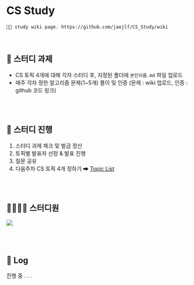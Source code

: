 # CS Study

```
👩‍💻 study wiki page. https://github.com/jaejlf/CS_Study/wiki
```

<br>

## 🎯 스터디 과제
- CS 토픽 4개에 대해 각자 스터디 후, 지정된 폴더에 `본인이름.md` 파일 업로드
- 매주 각자 정한 알고리즘 문제(1~5개) 풀이 및 인증 (문제 : wiki 업로드, 인증 : github 코드 링크)

<br><br>

## 💎 스터디 진행
1. 스터디 과제 체크 및 벌금 정산
2. 토픽별 발표자 선정 & 발표 진행
3. 질문 공유
4. 다음주차 CS 토픽 4개 정하기 ➡ [Topic List](https://github.com/jaejlf/CS-Study/wiki/Topics)

<br><br>

## 👨‍👩‍👧‍👧 스터디원
<a href="https://github.com/jaejlf/CS_Study/graphs/contributors">
  <img src="https://contrib.rocks/image?repo=jaejlf/CS_Study" />
</a>

<br><br>

## 📑 Log

진행 중 . . .
